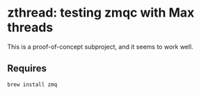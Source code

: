 # zthread: testing zmqc with Max threads

This is a proof-of-concept subproject, and it seems to work well.


## Requires

```bash
brew install zmq
```